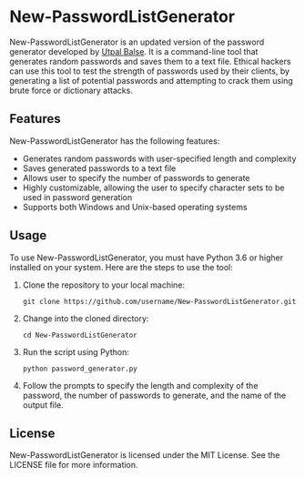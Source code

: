 

# New-PasswordListGenerator

New-PasswordListGenerator is an updated version of the password generator developed by [Utpal Balse](https://github.com/utpalbalse/PasswordListGenerator). It is a command-line tool that generates random passwords and saves them to a text file. Ethical hackers can use this tool to test the strength of passwords used by their clients, by generating a list of potential passwords and attempting to crack them using brute force or dictionary attacks.

## Features

New-PasswordListGenerator has the following features:

- Generates random passwords with user-specified length and complexity
- Saves generated passwords to a text file
- Allows user to specify the number of passwords to generate
- Highly customizable, allowing the user to specify character sets to be used in password generation
- Supports both Windows and Unix-based operating systems

## Usage

To use New-PasswordListGenerator, you must have Python 3.6 or higher installed on your system. Here are the steps to use the tool:

1. Clone the repository to your local machine:
   ```
   git clone https://github.com/username/New-PasswordListGenerator.git
   ```

2. Change into the cloned directory:
   ```
   cd New-PasswordListGenerator
   ```

3. Run the script using Python:
   ```
   python password_generator.py
   ```

4. Follow the prompts to specify the length and complexity of the password, the number of passwords to generate, and the name of the output file.

## License

New-PasswordListGenerator is licensed under the MIT License. See the LICENSE file for more information.
